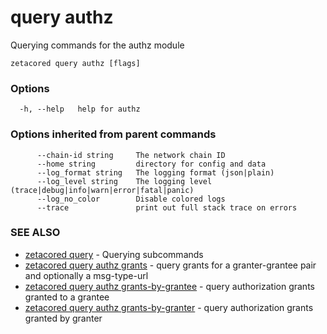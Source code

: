 # query authz

Querying commands for the authz module

```
zetacored query authz [flags]
```

### Options

```
  -h, --help   help for authz
```

### Options inherited from parent commands

```
      --chain-id string     The network chain ID
      --home string         directory for config and data 
      --log_format string   The logging format (json|plain) 
      --log_level string    The logging level (trace|debug|info|warn|error|fatal|panic) 
      --log_no_color        Disable colored logs
      --trace               print out full stack trace on errors
```

### SEE ALSO

* [zetacored query](zetacored_query.md)	 - Querying subcommands
* [zetacored query authz grants](zetacored_query_authz_grants.md)	 - query grants for a granter-grantee pair and optionally a msg-type-url
* [zetacored query authz grants-by-grantee](zetacored_query_authz_grants-by-grantee.md)	 - query authorization grants granted to a grantee
* [zetacored query authz grants-by-granter](zetacored_query_authz_grants-by-granter.md)	 - query authorization grants granted by granter

